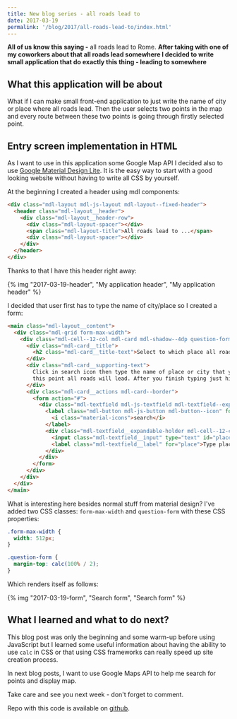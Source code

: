 ```yaml
---
title: New blog series - all roads lead to
date: 2017-03-19
permalink: '/blog/2017/all-roads-lead-to/index.html'
---
```


**All of us know this saying -** all roads lead to Rome. **After taking
with one of my coworkers about that all roads lead somewhere I decided
to write small application that do exactly this thing - leading to
somewhere**

## What this application will be about

What if I can make small front-end application to just write the name of
city or place where all roads lead. Then the user selects two points in
the map and every route between these two points is going through
firstly selected point.

## Entry screen implementation in HTML

As I want to use in this application some Google Map API I decided also
to use [Google Material Design Lite](https://getmdl.io/). It is the easy
way to start with a good looking website without having to write all CSS
by yourself.

At the beginning I created a header using mdl components:

```html
<div class="mdl-layout mdl-js-layout mdl-layout--fixed-header">
  <header class="mdl-layout__header">
    <div class="mdl-layout__header-row">
      <div class="mdl-layout-spacer"></div>
      <span class="mdl-layout-title">All roads lead to ...</span>
      <div class="mdl-layout-spacer"></div>
    </div>
  </header>
</div>
```

Thanks to that I have this header right away:

{% img "2017-03-19-header", "My application header", "My application header" %}

I decided that user first has to type the name of city/place so I
created a form:

```html
<main class="mdl-layout__content">
  <div class="mdl-grid form-max-width">
    <div class="mdl-cell--12-col mdl-card mdl-shadow--4dp question-form">
      <div class="mdl-card__title">
        <h2 class="mdl-card__title-text">Select to which place all roads lead</h2>
      </div>
      <div class="mdl-card__supporting-text">
        Click in search icon then type the name of place or city that you want to be your point. To
        this point all roads will lead. After you finish typing just hit enter.
      </div>
      <div class="mdl-card__actions mdl-card--border">
        <form action="#">
          <div class="mdl-textfield mdl-js-textfield mdl-textfield--expandable">
            <label class="mdl-button mdl-js-button mdl-button--icon" for="place">
              <i class="material-icons">search</i>
            </label>
            <div class="mdl-textfield__expandable-holder mdl-cell--12-col">
              <input class="mdl-textfield__input" type="text" id="place" />
              <label class="mdl-textfield__label" for="place">Type place...</label>
            </div>
          </div>
        </form>
      </div>
    </div>
  </div>
</main>
```

What is interesting here besides normal stuff from material design? I've
added two CSS classes: `form-max-width` and `question-form` with these
CSS properties:

```css
.form-max-width {
  width: 512px;
}

.question-form {
  margin-top: calc(100% / 2);
}
```

Which renders itself as follows:

{% img "2017-03-19-form", "Search form", "Search form" %}

## What I learned and what to do next?

This blog post was only the beginning and some warm-up before using
JavaScript but I learned some useful information about having the
ability to use `calc` in CSS or that using CSS frameworks can really
speed up site creation process.

In next blog posts, I want to use Google Maps API to help me search for
points and display map.

Take care and see you next week - don't forget to comment.

Repo with this code is available on
[github](https://github.com/krzysztofzuraw/all-roads-lead-to).
